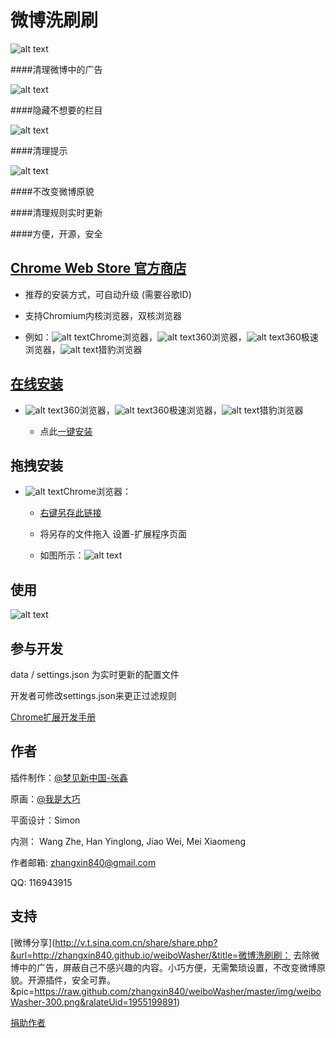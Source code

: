 微博洗刷刷 
===========

![alt text][logo]


####清理微博中的广告

![alt text][inline ad]

####隐藏不想要的栏目

![alt text][contents]

####清理提示

![alt text][notifications]


####不改变微博原貌


####清理规则实时更新


####方便，开源，安全




[Chrome Web Store 官方商店](https://chrome.google.com/webstore/detail/%E5%BE%AE%E5%8D%9A%E6%B4%97%E5%88%B7%E5%88%B7/pboegggfndemleaecklchlhmaaacbpoo)
-----------

* 推荐的安装方式，可自动升级 (需要谷歌ID)

* 支持Chromium内核浏览器，双核浏览器

* 例如：![alt text][browser chrome]Chrome浏览器，![alt text][browser 360]360浏览器，![alt text][browser jisu]360极速浏览器，![alt text][browser liebao]猎豹浏览器



[在线安装](https://github.com/zhangxin840/weiboWasher/raw/master/plugin.crx)
------------

* ![alt text][browser 360]360浏览器，![alt text][browser jisu]360极速浏览器，![alt text][browser liebao]猎豹浏览器

  * 点此[一键安装](https://github.com/zhangxin840/weiboWasher/raw/master/plugin.crx)


拖拽安装
------------

* ![alt text][browser chrome]Chrome浏览器：

  * [右键另存此链接](https://github.com/zhangxin840/weiboWasher/raw/master/plugin.crx)

  * 将另存的文件拖入 设置-扩展程序页面
  
  * 如图所示：![alt text][drag install]



使用
------------

![alt text][usage]



参与开发
----------

data / settings.json 为实时更新的配置文件

开发者可修改settings.json来更正过滤规则

[Chrome扩展开发手册](https://developer.chrome.com/extensions/getstarted.html)



作者
----------

插件制作：[@梦见新中国-张鑫](http://weibo.com/mjxzg)

原画：[@我是大巧](http://weibo.com/u/1785489211)

平面设计：Simon

内测： Wang Zhe, Han Yinglong, Jiao Wei, Mei Xiaomeng

作者邮箱: zhangxin840@gmail.com

QQ: 116943915



支持
----------

[微博分享](http://v.t.sina.com.cn/share/share.php?&url=http://zhangxin840.github.io/weiboWasher/&title=微博洗刷刷： 去除微博中的广告，屏蔽自己不感兴趣的内容。小巧方便，无需繁琐设置，不改变微博原貌。开源插件，安全可靠。&pic=https://raw.github.com/zhangxin840/weiboWasher/master/img/weiboWasher-300.png&ralateUid=1955199891)

[捐助作者](https://me.alipay.com/zhangxin840)



[logo]: https://raw.github.com/zhangxin840/weiboWasher/master/img/weiboWasher-300.png "微博洗刷刷"

[inline ad]: https://raw.github.com/zhangxin840/weiboWasher/master/img/inlineAds.jpg "微博中的广告"

[contents]: https://raw.github.com/zhangxin840/weiboWasher/master/img/contents.jpg "不想要的栏目"

[notifications]: https://raw.github.com/zhangxin840/weiboWasher/master/img/notifications.jpg "恼人的提示"

[drag install]: https://raw.github.com/zhangxin840/weiboWasher/master/img/drag-install.jpg "拖拽安装"

[browser chrome]: https://raw.github.com/zhangxin840/weiboWasher/master/img/browser-small-chrome.png "支持Chrome浏览器"

[browser 360]: https://raw.github.com/zhangxin840/weiboWasher/master/img/browser-small-360.jpg "支持360浏览器"

[browser jisu]: https://raw.github.com/zhangxin840/weiboWasher/master/img/browser-small-jisu.jpg "支持360极速浏览器"

[browser liebao]: https://raw.github.com/zhangxin840/weiboWasher/master/img/browser-small-leibao.jpg "支持猎豹浏览器"

[usage]: https://raw.github.com/zhangxin840/weiboWasher/master/img/popup.jpg "打开菜单"
